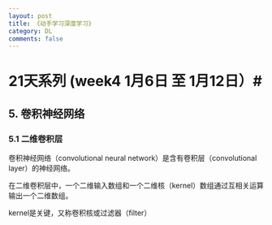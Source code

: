```yaml
---
layout: post
title: 《动手学习深度学习》
category: DL
comments: false
---
```


# 21天系列 (week4 1月6日 至 1月12日）#

## 5. 卷积神经网络

### 5.1 二维卷积层
卷积神经网络（convolutional neural network）是含有卷积层（convolutional layer）的神经网络。

在二维卷积层中，一个二维输入数组和一个二维核（kernel）数组通过互相关运算输出一个二维数组。

kernel是关键，又称卷积核或过滤器（filter）